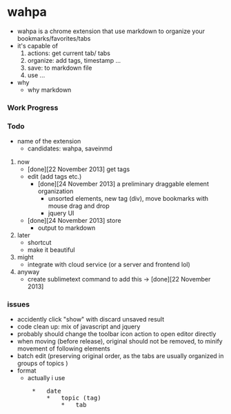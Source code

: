 wahpa
=====

*   wahpa is a chrome extension that use markdown to organize your bookmarks/favorites/tabs
*   it's capable of
    1.   actions: get current tab/ tabs
    1.   organize: add tags, timestamp ...
    1.   save: to markdown file
    1.   use ...
*   why
    *   why markdown
### Work Progress
### Todo
*   name of the extension
    *   candidates: wahpa, saveinmd
1.  now
    *   [done][22 November 2013] get tags
    *   edit (add tags etc.)
        *   [done][24 November 2013] a preliminary draggable element organization
            *   unsorted elements, new tag (div), move bookmarks with mouse drag and drop
            *   jquery UI
    *   [done][24 November 2013] store
        *   output to markdown
1.  later
    *   shortcut
    *   make it beautiful
1.  might
    *   integrate with cloud service (or a server and frontend lol)
1.  anyway
    *   create sublimetext command to add this -> [done][22 November 2013]

### issues
*   accidently click "show" with discard unsaved result
*   code clean up: mix of javascript and jquery
*   probably should change the toolbar icon action to open editor directly
*   when moving (before release), original should not be removed, to minify movement of following elements
*   batch edit (preserving original order, as the tabs are usually organized in groups of topics )
*   format
    *   actually i use
    <pre>
        *   date
            *   topic (tag)
                *   tab
    </pre>